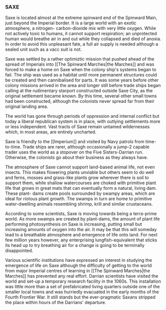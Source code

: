 ### SAXE
Saxe is located almost at the extreme spinward end of the Spinward Main, just beyond the Imperial border. It is a large world with an exotic atmosphere, a nitrogen-
carbon-dioxide mix with very little oxygen. While not actively toxic to humans, it cannot support respiration; an unprotected human would breathe air in and out while they collapsed and died of anoxia. In order to avoid this unpleasant fate, a full air supply is needed although a sealed unit such as a vacc suit is not.

Saxe was settled by a rather optimiztic mission that pushed ahead of the spread of Imperials into [[The Spinward Marches|the Marches]] and was forced to make a home on Saxe when the colony ship's systems began to fail. The ship was used as a habitat until more permanent structures could be created and then cannibalised for parts. It was some years before other colony missions arrived in the area and longer still before trade ships began calling at the rudimentary starport constructed outside Saxe City, as the original settlement became known. By this time, several other small towns had been constructed, although the colonists never spread far from their original landing area.

The world has gone through periods of oppression and internal conflict but today a liberal republican system is in place, with outlying settlements more or less independent. Vast tracts of Saxe remain untamed wildernesses which, in most areas, are entirely uncharted.

Saxe is friendly to the [[Imperium]] and visited by Navy patrols from time-to-time. Trade ships are rarer, although occasionally a jump-2 capable trader uses the world as a stopover on the Five Sisters-Darrian run. Otherwise, the colonists go about their business as they always have.

The atmosphere of Saxe cannot support land-based animal life, not even insects. This makes flowering plants unviable but others seem to do well and ferns, mosses and grass-like plants grow wherever there is soil to support them, while shallow watercourses are choked with primitive plant life that grows in great mats that can eventually form a natural, living dam. These plant-
dams create pools surrounded by swampy areas, which are ideal for riotous plant growth. The swamps in turn are home to primitive water-dwelling animals resembling shrimp, krill and similar crustaceans.

According to some scientists, Saxe is moving towards being a terra-prime world. As more swamps are created by plant-dams, the amount of plant life performing photosynthesis on Saxe is increasing, putting small but increasing amounts of oxygen into the air. It may be that this will someday lead to a breathable atmosphere and emergence of life onto land. For next few million years however, any enterprising lungfish-equivalent that sticks its head up to try breathing air for a change is going to be terminally disappointed.

Various scientific institutions have expressed an interest in studying the emergence of life on Saxe although the difficulty of getting to the world from major Imperial centres of learning in [[The Spinward Marches|the Marches]] has prevented any real effort. Darrian scientists have visited the world and set-up a temporary research facility in the 1060s. This installation was little more than a set of prefabricated living quarters outside one of the smaller local towns and was hurriedly evacuated in the early months of the Fourth Frontier War. It still stands but the ever-pragmatic Saxans stripped the place within hours of the Darrians' departure.